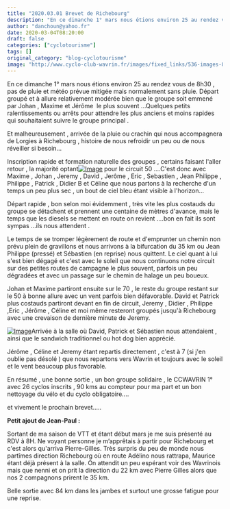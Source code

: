 ```yaml
---
title: "2020.03.01 Brevet de Richebourg"
description: "En ce dimanche 1° mars nous étions environ 25 au rendez vous de 8h30 , pas de pluie et météo prévue mitigée mais normalement sans pluie. Départ groupé et à allure relativement modérée bien que le groupe soit emmené par Johan , Maxime et Jérôme  le plus souvent ...Quelques petits ralentissements ou arrêts pour attendre les plus anciens et moins rapides qui souhaitaient suivre le groupe principal ."
author: "danchoun@yahoo.fr"
date: 2020-03-04T08:20:00
draft: false
categories: ["cyclotourisme"]
tags: []
original_category: "blog-cyclotourisme"
image: "http://www.cyclo-club-wavrin.fr/images/fixed_links/536-images-846772de-w1110-h832-no.jpg"
---
```


En ce dimanche 1° mars nous étions environ 25 au rendez vous de 8h30 , pas de pluie et météo prévue mitigée mais normalement sans pluie. Départ groupé et à allure relativement modérée bien que le groupe soit emmené par Johan , Maxime et Jérôme&nbsp; le plus souvent ...Quelques petits ralentissements ou arrêts pour attendre les plus anciens et moins rapides qui souhaitaient suivre le groupe principal .

<!--more-->

Et malheureusement , arrivée de la pluie ou crachin qui nous accompagnera de Lorgies à Richebourg , histoire de nous refroidir un peu ou de nous réveiller si besoin...

Inscription rapide et formation naturelle des groupes , certains faisant l'aller retour , la majorité optant[![Image](images/fixed_links/536-fulltext-941a0e51-w1090-h817-no.jpg)](images/fixed_links/536-fulltext-941a0e51-w1090-h817-no.jpg) pour le circuit 50 ....C'est donc avec Maxime , Johan , Jeremy , David , Jerôme , Eric , Sebastien , Jean Philippe , Philippe , Patrick , Didier B et Céline que nous partons à la recherche d'un temps un peu plus sec , un bout de ciel bleu étant visible à l'horizon...

Départ rapide , bon selon moi évidemment , très vite les plus costauds du groupe se détachent et prennent une centaine de mètres d'avance, mais le temps que les diesels se mettent en route on revient ....bon en fait ils sont sympas ...ils nous attendent .

Le temps de se tromper légèrement de route et d'emprunter un chemin non prévu plein de gravillons et nous arrivons à la bifurcation du 35 km ou Jean Philippe (pressé) et Sébastien (en reprise) nous quittent. Le ciel quant à lui s'est bien dégagé et c'est avec le soleil que nous continuons notre circuit sur des petites routes de campagne le plus souvent, parfois un peu dégradées et avec un passage sur le chemin de halage un peu boueux.

Johan et Maxime partiront ensuite sur le 70 , le reste du groupe restant sur le 50 à bonne allure avec un vent parfois bien défavorable. David et Patrick plus costauds partiront devant en fin de circuit, Jeremy , Didier , Philippe ,Eric , Jérôme , Céline et moi même resteront groupés jusqu'à Richebourg avec une crevaison de dernière minute de Jeremy.

[![Image](images/fixed_links/536-fulltext-b53206bc-w613-h817-no.jpg)](images/fixed_links/536-fulltext-b53206bc-w613-h817-no.jpg)Arrivée à la salle où David, Patrick et Sébastien nous attendaient , ainsi que le sandwich traditionnel ou hot dog bien apprécié.

Jérôme , Céline et Jeremy étant repartis directement , c'est à 7 (si j'en oublie pas désolé ) que nous repartons vers Wavrin et toujours avec le soleil et le vent beaucoup plus favorable.

En résumé , une bonne sortie , un bon groupe solidaire , le CCWAVRIN 1° avec 26 cyclos inscrits , 90 kms au compteur pour ma part et un bon nettoyage du vélo et du cyclo obligatoire....

et vivement le prochain brevet.....

**Petit ajout de Jean-Paul&nbsp;:**

Sortant de ma saison de VTT et étant début mars je me suis présenté au RDV à 8H. Ne voyant personne je m’apprêtais à partir pour Richebourg et c'est alors qu'arriva Pierre-Gilles. Très surpris du peu de monde nous partîmes direction Richebourg où en route Adélino nous rattrapa, Maurice étant déjà présent à la salle. On attendit un peu espérant voir des Wavrinois mais que nenni et on prit la direction du 22 km avec Pierre Gilles alors que nos 2 compagnons prirent le 35 km.

Belle sortie avec 84 km dans les jambes et surtout une grosse fatigue pour une reprise.
